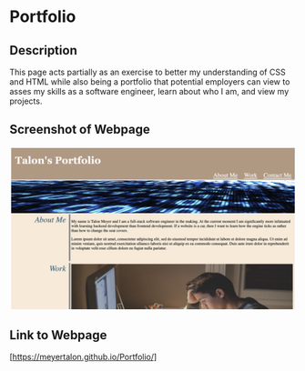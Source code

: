 # Portfolio

## Description
This page acts partially as an exercise to better my understanding of CSS and HTML while also being a portfolio that potential employers can view to asses my skills as a software engineer, learn about who I am, and view my projects.

## Screenshot of Webpage
![Portfolio](./assets/images/Screenshot.png)

## Link to Webpage
[https://meyertalon.github.io/Portfolio/]
